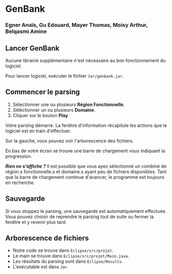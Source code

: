 ﻿# GenBank
### Egner Anaïs, Gu Edouard, Mayer Thomas, Moisy Arthur, Belqasmi Amine

## Lancer GenBank
Aucune librairie supplémentaire n'est nécessaire au bon fonctionnement du logiciel.

Pour lancer logiciel, exécuter le fichier `Jar/genbank.jar`.

## Commencer le parsing
1. Sélectionner une ou plusieurs **Région Fonctionnelle**.
2. Séléctionner un ou plusieurs **Domaine**.
3. Cliquer sur le bouton **Play**.

Votre parsing démarre. La fenêtre d'information récapitule les actions que le logiciel est en train d'éffectuer.

Sur la gauche, vous pouvez voir l'arborescence des fichiers. 

En bas de votre écran se trouve une barre de chargement vous indiquant la progression.

***Rien ne s'affiche ?*** Il est possible que vous ayez sélectionné un combiné de région.s fonctionnelle.s et domaine.s ayant peu de fichiers disponibles. Tant que la barre de chargement continue d'avancer, le programme est toujours en recherche.

## Sauvegarde 
Si vous stoppez le parsing, une sauvegarde est automatiquement effectuée. Vous pouvez choisir de reprendre le parsing tout de suite ou fermer la fenêtre et y revenir plus tard.

## Arborescence de fichiers

 - Notre code se trouve dans `Eclipse/src/projet`.
 - Le main se trouve dans `Eclipse/src/projet/Main.java`.
- Les résultats du parsing sont dans `Eclipse/Results`.
- L'exécutable est dans `Jar`.




